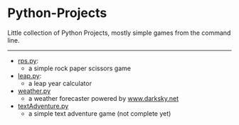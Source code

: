 # Python-Projects
Little collection of Python Projects, mostly simple games from the command line.

---
* [rps.py](https://github.com/FrankPujo/Python-Projects/blob/main/rps.py):  
    * a simple rock paper scissors game
* [leap.py](https://github.com/FrankPujo/Python-Projects/blob/main/leap.py): 
    * a leap year calculator
* [weather.py](https://github.com/FrankPujo/Python-Projects/blob/main/weather.py)
    * a weather forecaster powered by www.darksky.net
* [textAdventure.py](https://github.com/FrankPujo/Python-Projects/blob/main/textAdventure.py)
    * a simple text adventure game (not complete yet)
